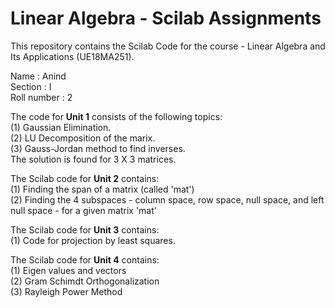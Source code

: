 # Linear Algebra - Scilab Assignments
This repository contains the Scilab Code for the course - Linear Algebra and Its Applications  (UE18MA251).

Name : Anind <br />
Section : I <br />
Roll number : 2 <br />



The code for <b>Unit 1</b> consists of the following topics: <br />
(1) Gaussian Elimination. <br />
(2) LU Decomposition of the marix.  <br />
(3) Gauss-Jordan method to find inverses.  <br />
The solution is found for 3 X 3 matrices.  <br />


The Scilab code for <b>Unit 2</b> contains:<br/>
(1) Finding the span of a matrix (called 'mat') <br/>
(2) Finding the 4 subspaces - column space, row space, null space, and left null space - for a given matrix 'mat' <br/>


The Scilab code for <b>Unit 3</b> contains:<br/>
(1) Code for projection by least squares. <br/>

The Scilab code for <b>Unit 4</b> contains:<br/>
(1) Eigen values and vectors <br/>
(2) Gram Schimdt Orthogonalization <br/>
(3) Rayleigh Power Method <br/>
